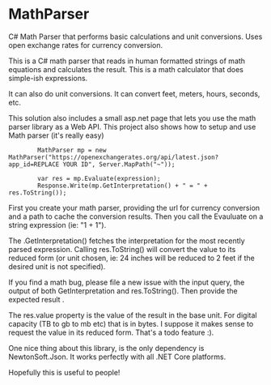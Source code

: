 MathParser
==========

C# Math Parser that performs basic calculations and unit conversions. Uses open exchange rates for currency conversion.

This is a C# math parser that reads in human formatted strings of math equations and calculates the result. This is a math calculator that does simple-ish expressions.

It can also do unit conversions. It can convert feet, meters, hours, seconds, etc. 

This solution also includes a small asp.net page that lets you use the math parser library as a Web API. This project also shows how to setup and use Math parser (it's really easy)


            MathParser mp = new MathParser("https://openexchangerates.org/api/latest.json?app_id=REPLACE YOUR ID", Server.MapPath("~"));

            var res = mp.Evaluate(expression);
            Response.Write(mp.GetInterpretation() + " = " + res.ToString());



First you create your math parser, providing the url for currency conversion and a path to cache the conversion results. Then you call the Evauluate on a string expression (ie: "1 + 1").

The .GetInterpretation() fetches the interpretation for the most recently parsed expression. Calling res.ToString() will convert the value to its reduced form (or unit chosen, ie: 24 inches will be reduced to 2 feet if the desired unit is not specified).


If you find a math bug, please file a new issue with the input query, the output of both GetInterpretation and res.ToString(). Then provide the expected result .


The res.value property is the value of the result in the base unit. For digital capacity (TB to gb to mb etc) that is in bytes. I suppose it makes sense to request the value in its reduced form. That's a todo feature :).

One nice thing about this library, is the only dependency is NewtonSoft.Json. It works perfectly with all .NET Core platforms.

Hopefully this is useful to people!
